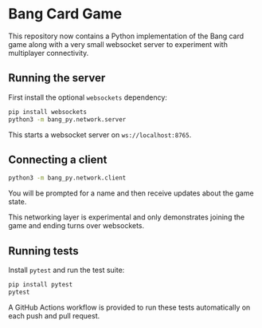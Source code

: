 # Bang Card Game

This repository now contains a Python implementation of the Bang card game along with a very small websocket server to experiment with multiplayer connectivity.

## Running the server

First install the optional `websockets` dependency:

```bash
pip install websockets
python3 -m bang_py.network.server
```

This starts a websocket server on `ws://localhost:8765`.

## Connecting a client

```bash
python3 -m bang_py.network.client
```

You will be prompted for a name and then receive updates about the game state.

This networking layer is experimental and only demonstrates joining the game and ending turns over websockets.

## Running tests

Install `pytest` and run the test suite:

```bash
pip install pytest
pytest
```

A GitHub Actions workflow is provided to run these tests automatically on each push and pull request.
